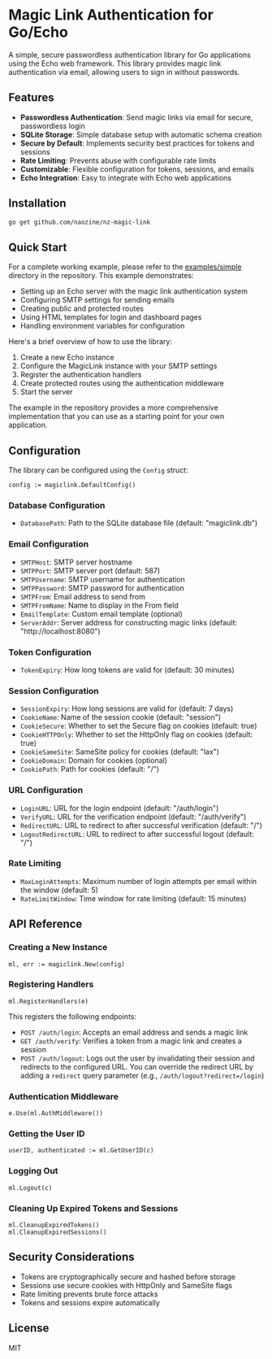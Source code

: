 # Magic Link Authentication for Go/Echo

A simple, secure passwordless authentication library for Go applications using the Echo web framework. This library provides magic link authentication via email, allowing users to sign in without passwords.

## Features

- **Passwordless Authentication**: Send magic links via email for secure, passwordless login
- **SQLite Storage**: Simple database setup with automatic schema creation
- **Secure by Default**: Implements security best practices for tokens and sessions
- **Rate Limiting**: Prevents abuse with configurable rate limits
- **Customizable**: Flexible configuration for tokens, sessions, and emails
- **Echo Integration**: Easy to integrate with Echo web applications

## Installation

```bash
go get github.com/naozine/nz-magic-link
```

## Quick Start

For a complete working example, please refer to the [examples/simple](examples/simple) directory in the repository. This example demonstrates:

- Setting up an Echo server with the magic link authentication system
- Configuring SMTP settings for sending emails
- Creating public and protected routes
- Using HTML templates for login and dashboard pages
- Handling environment variables for configuration

Here's a brief overview of how to use the library:

1. Create a new Echo instance
2. Configure the MagicLink instance with your SMTP settings
3. Register the authentication handlers
4. Create protected routes using the authentication middleware
5. Start the server

The example in the repository provides a more comprehensive implementation that you can use as a starting point for your own application.

## Configuration

The library can be configured using the `Config` struct:

```
config := magiclink.DefaultConfig()
```

### Database Configuration

- `DatabasePath`: Path to the SQLite database file (default: "magiclink.db")

### Email Configuration

- `SMTPHost`: SMTP server hostname
- `SMTPPort`: SMTP server port (default: 587)
- `SMTPUsername`: SMTP username for authentication
- `SMTPPassword`: SMTP password for authentication
- `SMTPFrom`: Email address to send from
- `SMTPFromName`: Name to display in the From field
- `EmailTemplate`: Custom email template (optional)
- `ServerAddr`: Server address for constructing magic links (default: "http://localhost:8080")

### Token Configuration

- `TokenExpiry`: How long tokens are valid for (default: 30 minutes)

### Session Configuration

- `SessionExpiry`: How long sessions are valid for (default: 7 days)
- `CookieName`: Name of the session cookie (default: "session")
- `CookieSecure`: Whether to set the Secure flag on cookies (default: true)
- `CookieHTTPOnly`: Whether to set the HttpOnly flag on cookies (default: true)
- `CookieSameSite`: SameSite policy for cookies (default: "lax")
- `CookieDomain`: Domain for cookies (optional)
- `CookiePath`: Path for cookies (default: "/")

### URL Configuration

- `LoginURL`: URL for the login endpoint (default: "/auth/login")
- `VerifyURL`: URL for the verification endpoint (default: "/auth/verify")
- `RedirectURL`: URL to redirect to after successful verification (default: "/")
- `LogoutRedirectURL`: URL to redirect to after successful logout (default: "/")

### Rate Limiting

- `MaxLoginAttempts`: Maximum number of login attempts per email within the window (default: 5)
- `RateLimitWindow`: Time window for rate limiting (default: 15 minutes)

## API Reference

### Creating a New Instance

```
ml, err := magiclink.New(config)
```

### Registering Handlers

```
ml.RegisterHandlers(e)
```

This registers the following endpoints:
- `POST /auth/login`: Accepts an email address and sends a magic link
- `GET /auth/verify`: Verifies a token from a magic link and creates a session
- `POST /auth/logout`: Logs out the user by invalidating their session and redirects to the configured URL. You can override the redirect URL by adding a `redirect` query parameter (e.g., `/auth/logout?redirect=/login`)

### Authentication Middleware

```
e.Use(ml.AuthMiddleware())
```

### Getting the User ID

```
userID, authenticated := ml.GetUserID(c)
```

### Logging Out

```
ml.Logout(c)
```

### Cleaning Up Expired Tokens and Sessions

```
ml.CleanupExpiredTokens()
ml.CleanupExpiredSessions()
```

## Security Considerations

- Tokens are cryptographically secure and hashed before storage
- Sessions use secure cookies with HttpOnly and SameSite flags
- Rate limiting prevents brute force attacks
- Tokens and sessions expire automatically

## License

MIT